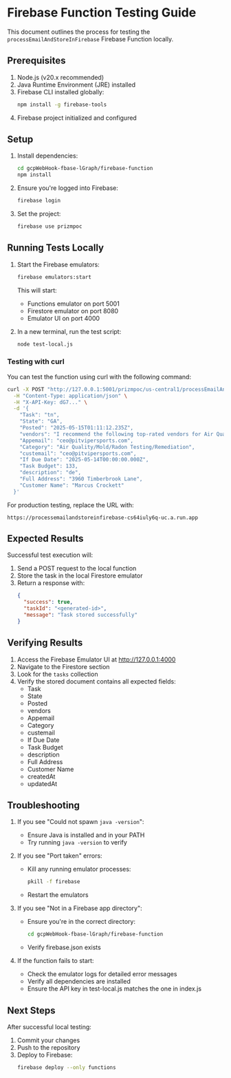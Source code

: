 # Firebase Function Testing Guide

This document outlines the process for testing the `processEmailAndStoreInFirebase` Firebase Function locally.

## Prerequisites

1. Node.js (v20.x recommended)
2. Java Runtime Environment (JRE) installed
3. Firebase CLI installed globally:
   ```bash
   npm install -g firebase-tools
   ```
4. Firebase project initialized and configured

## Setup

1. Install dependencies:
   ```bash
   cd gcpWebHook-fbase-lGraph/firebase-function
   npm install
   ```

2. Ensure you're logged into Firebase:
   ```bash
   firebase login
   ```

3. Set the project:
   ```bash
   firebase use prizmpoc
   ```

## Running Tests Locally

1. Start the Firebase emulators:
   ```bash
   firebase emulators:start
   ```
   This will start:
   - Functions emulator on port 5001
   - Firestore emulator on port 8080
   - Emulator UI on port 4000

2. In a new terminal, run the test script:
   ```bash
   node test-local.js
   ```

### Testing with curl

You can test the function using curl with the following command:

```bash
curl -X POST "http://127.0.0.1:5001/prizmpoc/us-central1/processEmailAndStoreInFirebase" \
  -H "Content-Type: application/json" \
  -H "X-API-Key: dG7..." \
  -d '{
    "Task": "tn",
    "State": "GA",
    "Posted": "2025-05-15T01:11:12.235Z",
    "vendors": "I recommend the following top-rated vendors for Air Quality/Mold/Radon Testing/Remediation within 10 miles of your location: 1. ABC Mold Testing & Remediation Services - Average feedback rating: 4.9/5.0 - Distance from location: 5 miles 2. XYZ Radon Specialists - Average feedback rating: 4.8/5.0 - Distance from location: 7 miles 3. JKL Air Quality Experts - Average feedback rating: 4.7/5.0 - Distance from location: 9 miles These vendors have demonstrated excellence in th...",
    "Appemail": "ceo@pitvipersports.com",
    "Category": "Air Quality/Mold/Radon Testing/Remediation",
    "custemail": "ceo@pitvipersports.com",
    "If Due Date": "2025-05-14T00:00:00.000Z",
    "Task Budget": 133,
    "description": "de",
    "Full Address": "3960 Timberbrook Lane",
    "Customer Name": "Marcus Crockett"
  }'
```

For production testing, replace the URL with:
```
https://processemailandstoreinfirebase-cs64iuly6q-uc.a.run.app
```

## Expected Results

Successful test execution will:
1. Send a POST request to the local function
2. Store the task in the local Firestore emulator
3. Return a response with:
   ```json
   {
     "success": true,
     "taskId": "<generated-id>",
     "message": "Task stored successfully"
   }
   ```

## Verifying Results

1. Access the Firebase Emulator UI at http://127.0.0.1:4000
2. Navigate to the Firestore section
3. Look for the `tasks` collection
4. Verify the stored document contains all expected fields:
   - Task
   - State
   - Posted
   - vendors
   - Appemail
   - Category
   - custemail
   - If Due Date
   - Task Budget
   - description
   - Full Address
   - Customer Name
   - createdAt
   - updatedAt

## Troubleshooting

1. If you see "Could not spawn `java -version`":
   - Ensure Java is installed and in your PATH
   - Try running `java -version` to verify

2. If you see "Port taken" errors:
   - Kill any running emulator processes:
     ```bash
     pkill -f firebase
     ```
   - Restart the emulators

3. If you see "Not in a Firebase app directory":
   - Ensure you're in the correct directory:
     ```bash
     cd gcpWebHook-fbase-lGraph/firebase-function
     ```
   - Verify firebase.json exists

4. If the function fails to start:
   - Check the emulator logs for detailed error messages
   - Verify all dependencies are installed
   - Ensure the API key in test-local.js matches the one in index.js

## Next Steps

After successful local testing:
1. Commit your changes
2. Push to the repository
3. Deploy to Firebase:
   ```bash
   firebase deploy --only functions
   ``` 